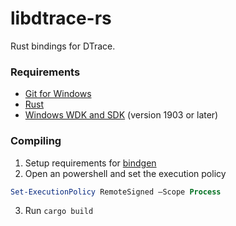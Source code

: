 # libdtrace-rs

Rust bindings for DTrace.

### Requirements
- [Git for Windows](https://git-scm.com/download/win)
- [Rust](https://www.rust-lang.org/tools/install)
- [Windows WDK and SDK](https://docs.microsoft.com/windows-hardware/drivers/download-the-wdk) (version 1903 or later)

### Compiling
1. Setup requirements for [bindgen](https://rust-lang.github.io/rust-bindgen/requirements.html)
2. Open an powershell and set the execution policy
```ps1
Set-ExecutionPolicy RemoteSigned –Scope Process
```
3. Run `cargo build`
